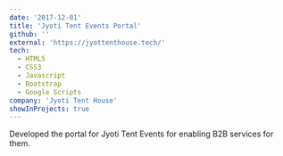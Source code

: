 ```yaml
---
date: '2017-12-01'
title: 'Jyoti Tent Events Portal'
github: ''
external: 'https://jyottenthouse.tech/'
tech:
  - HTML5 
  - CSS3
  - Javascript
  - Bootstrap
  - Google Scripts 
company: 'Jyoti Tent House'
showInProjects: true
---
```


Developed the portal for Jyoti Tent Events for enabling B2B services for them.
